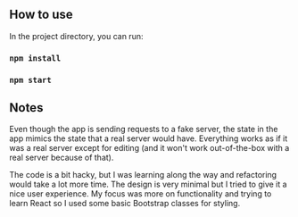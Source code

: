 ## How to use

In the project directory, you can run:

### `npm install`

### `npm start`

## Notes

Even though the app is sending requests to a fake server, the state in the app mimics the state that a real server would have. Everything works as if it was a real server except for editing (and it won't work out-of-the-box with a real server because of that).

The code is a bit hacky, but I was learning along the way and refactoring would take a lot more time. The design is very minimal but I tried to give it a nice user experience. My focus was more on functionality and trying to learn React so I used some basic Bootstrap classes for styling.

